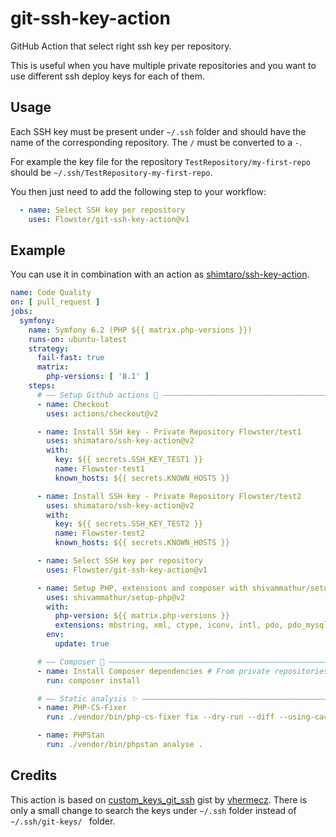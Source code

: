 # git-ssh-key-action
GitHub Action that select right ssh key per repository.

This is useful when you have multiple private repositories and you want to use different ssh deploy keys for each of them.

## Usage

Each SSH key must be present under `~/.ssh` folder and should have the name of the corresponding repository. The `/` must be converted to a `-`.

For example the key file for the repository `TestRepository/my-first-repo` should be `~/.ssh/TestRepository-my-first-repo`.  

You then just need to add the following step to your workflow:

```yaml
  - name: Select SSH key per repository
    uses: Flowster/git-ssh-key-action@v1
```

## Example

You can use it in combination with an action as [shimtaro/ssh-key-action](https://github.com/shimataro/ssh-key-action).

```yaml
name: Code Quality
on: [ pull_request ]
jobs:
  symfony:
    name: Symfony 6.2 (PHP ${{ matrix.php-versions }})
    runs-on: ubuntu-latest
    strategy:
      fail-fast: true
      matrix:
        php-versions: [ '8.1' ]
    steps:
      # —— Setup Github actions 🐙 —————————————————————————————————————————————
      - name: Checkout
        uses: actions/checkout@v2

      - name: Install SSH key - Private Repository Flowster/test1
        uses: shimataro/ssh-key-action@v2
        with:
          key: ${{ secrets.SSH_KEY_TEST1 }}
          name: Flowster-test1
          known_hosts: ${{ secrets.KNOWN_HOSTS }}

      - name: Install SSH key - Private Repository Flowster/test2
        uses: shimataro/ssh-key-action@v2
        with:
          key: ${{ secrets.SSH_KEY_TEST2 }}
          name: Flowster-test2
          known_hosts: ${{ secrets.KNOWN_HOSTS }}

      - name: Select SSH key per repository
        uses: Flowster/git-ssh-key-action@v1

      - name: Setup PHP, extensions and composer with shivammathur/setup-php
        uses: shivammathur/setup-php@v2
        with:
          php-version: ${{ matrix.php-versions }}
          extensions: mbstring, xml, ctype, iconv, intl, pdo, pdo_mysql, dom, filter, gd, iconv, json, mbstring
        env:
          update: true

      # —— Composer 🧙‍️ —————————————————————————————————————————————————————————
      - name: Install Composer dependencies # From private repositories
        run: composer install

      # —— Static analysis ✨ —————————————————————————————————————————————————
      - name: PHP-CS-Fixer
        run: ./vendor/bin/php-cs-fixer fix --dry-run --diff --using-cache=no

      - name: PHPStan
        run: ./vendor/bin/phpstan analyse .
```

## Credits

This action is based on [custom_keys_git_ssh](https://gist.github.com/vhermecz/4e2ae9468f2ff7532bf3f8155ac95c74) gist by [vhermecz](https://gist.github.com/vhermecz). There is only a small change to search the keys under `~/.ssh` folder instead of `~/.ssh/git-keys/ ` folder.